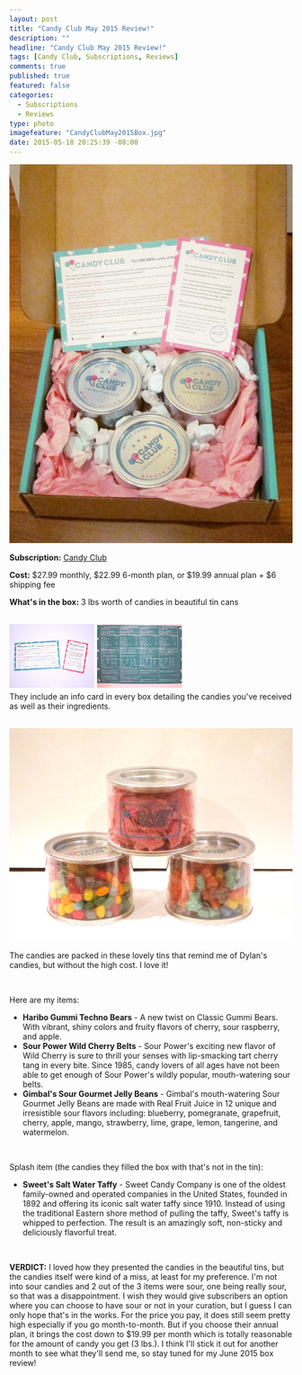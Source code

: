 ```yaml
---
layout: post
title: "Candy Club May 2015 Review!"
description: ""
headline: "Candy Club May 2015 Review!"
tags: [Candy Club, Subscriptions, Reviews]
comments: true
published: true
featured: false
categories: 
  - Subscriptions
  - Reviews
type: photo
imagefeature: "CandyClubMay2015Box.jpg"
date: 2015-05-18 20:25:39 -08:00
---
```


![Candy Club May 2015 Box](/images/CandyClubMay2015OpenBox.jpg)

<p><b>Subscription:</b> <a href="http://http://popsu.gr/vdrb">Candy Club</a></p>
<p><b>Cost:</b> $27.99 monthly, $22.99 6-month plan, or $19.99 annual plan + $6 shipping fee</p>
<p><b>What's in the box:</b> 3 lbs worth of candies in beautiful tin cans</p>
<br>

<img src="/images/CandyClubMay2015Card.jpg" style="float: left; width: 30%; margin-right: 1%; margin-bottom: 0.5em;">
<img src="/images/CandyClubMay2015Ingredients.jpg" style="float: left; width: 30%; margin-right: 1%; margin-bottom: 0.5em;">
<p style="clear: both;">
They include an info card in every box detailing the candies you've received as well as their ingredients.
<br>
<br>

![Candy Club May 2015 Candies](/images/CandyClubMay2015Candies.jpg)
<p>The candies are packed in these lovely tins that remind me of Dylan's candies, but without the high cost. I love it!</p>
<br>

Here are my items:
<ul>
<li><b>Haribo Gummi Techno Bears</b> - A new twist on Classic Gummi Bears. With vibrant, shiny colors and fruity flavors of cherry, sour raspberry, and apple.</li>
<li><b>Sour Power Wild Cherry Belts</b> - Sour Power's exciting new flavor of Wild Cherry is sure to thrill your senses with lip-smacking tart cherry tang in every bite. Since 1985, candy lovers of all ages have not been able to get enough of Sour Power's wildly popular, mouth-watering sour belts.</li>
<li><b>Gimbal's Sour Gourmet Jelly Beans</b> - Gimbal's mouth-watering Sour Gourmet Jelly Beans are made with Real Fruit Juice in 12 unique and irresistible sour flavors including: blueberry, pomegranate, grapefruit, cherry, apple, mango, strawberry, lime, grape, lemon, tangerine, and watermelon.</li>
</ul>
<br>

Splash item (the candies they filled the box with that's not in the tin):
<ul>
<li><b>Sweet's Salt Water Taffy</b> - Sweet Candy Company is one of the oldest family-owned and operated companies in the United States, founded in 1892 and offering its iconic salt water taffy since 1910. Instead of using the traditional Eastern shore method of pulling the taffy, Sweet's taffy is whipped to perfection. The result is an amazingly soft, non-sticky and deliciously flavorful treat.</li>
</ul>
<br>

<p><b>VERDICT:</b> I loved how they presented the candies in the beautiful tins, but the candies itself were kind of a miss, at least for my preference. I'm not into sour candies and 2 out of the 3 items were sour, one being really sour, so that was a disappointment. I wish they would give subscribers an option where you can choose to have sour or not in your curation, but I guess I can only hope that's in the works. 
For the price you pay, it does still seem pretty high especially if you go month-to-month. But if you choose their annual plan, it brings the cost down to $19.99 per month which is totally reasonable for the amount of candy you get (3 lbs.). I think I'll stick it out for another month to see what they'll send me, so stay tuned for my June 2015 box review!</p>
